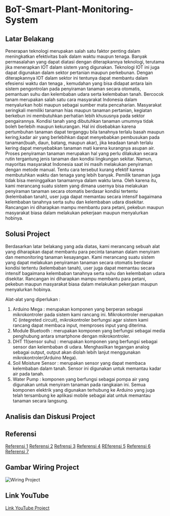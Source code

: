 # BoT-Smart-Plant-Monitoring-System

## Latar Belakang
Penerapan teknologi merupakan salah satu faktor penting dalam meningkatkan efektivitas baik dalam waktu maupun tenaga. Banyak permasalahan yang dapat diatasi dengan diterapkannya teknologi, terutama jika menerapkan IOT dalam sistem yang digunakan. Teknologi IOT ini juga dapat digunakan dalam sektor pertanian maupun perkebunan. Dengan diterapkannya IOT dalam sektor ini tentunya dapat membantu dalam efesiensi waktu dan tenaga , kemudahan yang bisa didapat antara lain sistem pengontrolan pada penyiraman tanaman secara otomatis, pemantuan  suhu dan kelembaban udara serta kelembaban tanah.
	Bercocok tanam merupakan salah satu cara masyarakat Indonesia dalam menyalurkan hobi maupun sebagai sumber mata pencaharian. Masyarakat seringkali memiliki tanaman hias maupun tanaman pertanian, kegiatan berkebun ini membutuhkan perhatian lebih khususnya pada sektor pengairannya. Kondisi tanah yang dibutuhkan tanaman umumnya tidak boleh berlebih maupun kekurangan. Hal ini disebabkan karena pertumbuhan tanaman dapat terganggu bila tanahnya terlalu basah maupun kering,kadar air yang berlebihkan dapat menyebabkan pembusukan pada tanaman(buah, daun, batang, maupun akar), jika keadaan tanah terlalu kering dapat menyebabkan tanaman mati karena kurangnya asupan air.
	Proses penyiraman tanaman merupakan hal yang perlu dilakukan secara rutin tergantung jenis tanaman dan kondisi lingkungan sekitar. Namun, mayoritas masyarakat Indonesia saat ini masih melakukan penyiraman dengan metode manual. Tentu cara tersebut kurang efektif karena membutuhkan waktu dan tenaga yang lebih banyak. Pemilik tanaman juga tidak bisa meninggalkan tanamannya dalam waktu lama. Oleh karena itu, kami merancang suatu sistem yang dimana usernya bisa melakukan penyiraman tanaman secara otomatis berdasar kondisi tertentu (kelembaban tanah), user juga dapat memantau secara intensif bagaimana kelembaban tanahnya serta suhu dan kelembaban udara disekitar. Rancangan ini diharapkan mampu membantu para petani, pekebun maupun masyarakat biasa dalam melakukan pekerjaan maupun menyalurkan hobinya.
 
## Solusi Project
Berdasarkan latar belakang yang ada diatas, kami merancang sebuah alat yang diharapkan dapat membantu para pecinta tanaman dalam menyiram dan memonitoring tanaman kesayangan. Kami merancang suatu sistem yang dapat melakukan penyiraman tanaman secara otomatis berdasar kondisi tertentu (kelembaban tanah), user juga dapat memantau secara intensif bagaimana kelembaban tanahnya serta suhu dan kelembaban udara disekitar. Rancangan ini diharapkan mampu membantu para petani, pekebun maupun masyarakat biasa dalam melakukan pekerjaan maupun menyalurkan hobinya.

Alat-alat yang diperlukan :
1.	Arduino Mega : merupakan komponen yang berperan sebagai mikrokontroler pada sistem kami rancang ini. Mikrokontroler merupakan IC (integreted circuit), mikrokontroler berfungsi agar sistem kami rancang dapat membaca input, memproses input yang diterima.
2.	Module Bluetooth : merupakan komponen yang berfungsi sebagai media penghubung antara smartphone dengan mikrokontroler.
3.	DHT 11(sensor suhu) : merupakan komponen yang berfungsi sebagai sensor dan kelembaban di udara. Menghasilkan tegangan analog sebagai output, output akan diolah lebih lanjut menggunakan mikrokontroler(Arduino Mega).
4.	Soil Moisture Sensor : merupakan sensor yang dapat membaca kelembaban dalam tanah. Sensor ini digunakan untuk memantau kadar air pada tanah.
5.	Water Pump : komponen yang berfungsi sebagai pompa air yang digunakan untuk menyiram tanaman pada rangkaian ini.
Semua komponen elektrik yang digunakan terhubung ke Arduino yang juga telah tersambung ke aplikasi mobile sebagai alat untuk memantau tanaman secara langsung.

## Analisis dan Diskusi Project

## Referensi
[Referensi 1](https://www.youtube.com/watch?v=qWPrU-ujidc&t=4s)
[Referensi 2](https://www.youtube.com/watch?v=aQcJ4uHdQEA&t=511s)
[Refrensi 3](https://www.youtube.com/watch?v=L7H5PiJLeBc)
[Referensi 4](https://www.youtube.com/watch?v=pFQaFnqpOtQ&t=254s)
[REferensi 5](https://www.youtube.com/watch?v=Al4QPNpvtQE&t=511s)
[Referensi 6](https://www.youtube.com/watch?v=7pfWkk1uxP8&t=504s)
[Referensi 7](https://www.youtube.com/watch?v=5RMwtuV7BM0)

## Gambar Wiring Project 
![Wiring Project](https://user-images.githubusercontent.com/89328195/173163088-8039f0fd-edbb-45e8-b1af-906e38bbb1dc.png)

## Link YouTube
[Link YouTube Project](https://youtu.be/KfWqBQvJ6k0)
